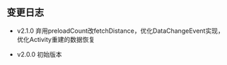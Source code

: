 ## 变更日志

- v2.1.0 弃用preloadCount改fetchDistance，优化DataChangeEvent实现，优化Activity重建的数据恢复

- v2.0.0 初始版本

